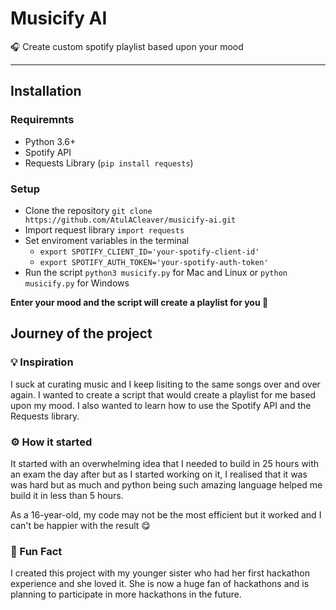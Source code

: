 # Musicify AI

🎧 Create custom spotify playlist based upon your mood

<hr>

## Installation
### Requiremnts
- Python 3.6+
- Spotify API
- Requests Library (`pip install requests`)
### Setup
- Clone the repository `git clone https://github.com/AtulACleaver/musicify-ai.git`
- Import request library `import requests`
- Set enviroment variables in the terminal
  - `export SPOTIFY_CLIENT_ID='your-spotify-client-id'`
  - `export SPOTIFY_AUTH_TOKEN='your-spotify-auth-token'`
- Run the script `python3 musicify.py` for Mac and Linux or `python musicify.py` for Windows


**Enter your mood and the script will create a playlist for you 🤩**

## Journey of the project
### 💡 Inspiration
I suck at curating music and I keep lisiting to the same songs over and over again. I wanted to create a script that would create a playlist for me based upon my mood. I also wanted to learn how to use the Spotify API and the Requests library.

### ⚙️ How it started
It started with an overwhelming idea that I needed to build in 25 hours with an exam the day after but as I started working on it, I realised that it was was hard but as much and python being such amazing language helped me build it in less than 5 hours.

As a 16-year-old, my code may not be the most efficient but it worked and I can't be happier with the result 😋

### 🥹 Fun Fact
I created this project with my younger sister who had her first hackathon experience and she loved it. She is now a huge fan of hackathons and is planning to participate in more hackathons in the future.
